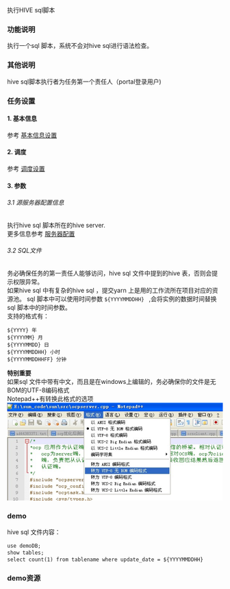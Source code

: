 执行HIVE sql脚本

### 功能说明
执行一个sql 脚本，系统不会对hive sql进行语法检查。

### 其他说明
hive sql脚本执行者为任务第一个责任人（portal登录用户)

### 任务设置
#### 1. 基本信息  
参考 [基本信息设置](/workflow/workflow/runnerBasicInfo.md)  
#### 2. 调度  
参考 [调度设置](/workflow/workflow/runnerCycle.md)  

#### 3. 参数
###### 3.1 源服务器配置信息  
执行hive sql 脚本所在的hive server.  
更多信息参考 [服务器配置](/workflow/services/readme.md)

###### 3.2 SQL文件
务必确保任务的第一责任人能够访问，hive sql 文件中提到的hive 表，否则会提示权限异常。  
如果hive sql 中有复杂的hive sql ，提交yarn 上是用的工作流所在项目对应的资源池。 
sql 脚本中可以使用时间参数 ``` ${YYYYMMDDHH}  ``` ,会将实例的数据时间替换sql 脚本中的时间参数。  
支持的格式有：
```
${YYYY} 年
${YYYYMM} 月
${YYYYMMDD} 日
${YYYYMMDDHH} 小时
${YYYYMMDDHHFF} 分钟
```

__特别重要__  
如果sql 文件中带有中文，而且是在windows上编辑的，务必确保你的文件是无BOM的UTF-8编码格式  
Notepad++有转换此格式的选项  
![](/workflow/workflow/images/node1.jpg)

### demo
hive sql 文件内容：
```
use demoDB;
show tables;
select count(1) from tablename where update_date = ${YYYYMMDDHH}
```

### demo资源
